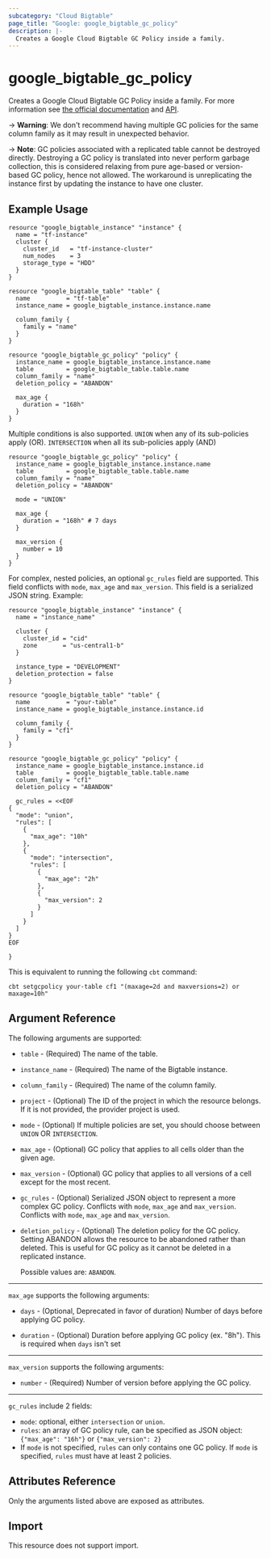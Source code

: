 ```yaml
---
subcategory: "Cloud Bigtable"
page_title: "Google: google_bigtable_gc_policy"
description: |-
  Creates a Google Cloud Bigtable GC Policy inside a family.
---
```


# google_bigtable_gc_policy

Creates a Google Cloud Bigtable GC Policy inside a family. For more information see
[the official documentation](https://cloud.google.com/bigtable/) and
[API](https://cloud.google.com/bigtable/docs/go/reference).

-> **Warning**: We don't recommend having multiple GC policies for the same column
family as it may result in unexpected behavior.

-> **Note**: GC policies associated with a replicated table cannot be destroyed directly.
Destroying a GC policy is translated into never perform garbage collection, this is
considered relaxing from pure age-based or version-based GC policy, hence not allowed.
The workaround is unreplicating the instance first by updating the instance to have one
cluster.

## Example Usage

```hcl
resource "google_bigtable_instance" "instance" {
  name = "tf-instance"
  cluster {
    cluster_id   = "tf-instance-cluster"
    num_nodes    = 3
    storage_type = "HDD"
  }
}

resource "google_bigtable_table" "table" {
  name          = "tf-table"
  instance_name = google_bigtable_instance.instance.name

  column_family {
    family = "name"
  }
}

resource "google_bigtable_gc_policy" "policy" {
  instance_name = google_bigtable_instance.instance.name
  table         = google_bigtable_table.table.name
  column_family = "name"
  deletion_policy = "ABANDON"

  max_age {
    duration = "168h"
  }
}
```

Multiple conditions is also supported. `UNION` when any of its sub-policies apply (OR). `INTERSECTION` when all its sub-policies apply (AND)

```hcl
resource "google_bigtable_gc_policy" "policy" {
  instance_name = google_bigtable_instance.instance.name
  table         = google_bigtable_table.table.name
  column_family = "name"
  deletion_policy = "ABANDON"

  mode = "UNION"

  max_age {
    duration = "168h" # 7 days
  }

  max_version {
    number = 10
  }
}
```

For complex, nested policies, an optional `gc_rules` field are supported. This field
conflicts with `mode`, `max_age` and `max_version`. This field is a serialized JSON
string. Example:
```hcl
resource "google_bigtable_instance" "instance" {
  name = "instance_name"

  cluster {
    cluster_id = "cid"
    zone       = "us-central1-b"
  }

  instance_type = "DEVELOPMENT"
  deletion_protection = false
}

resource "google_bigtable_table" "table" {
  name          = "your-table"
  instance_name = google_bigtable_instance.instance.id

  column_family {
    family = "cf1"
  }
}

resource "google_bigtable_gc_policy" "policy" {
  instance_name = google_bigtable_instance.instance.id
  table         = google_bigtable_table.table.name
  column_family = "cf1"
  deletion_policy = "ABANDON"

  gc_rules = <<EOF
{
  "mode": "union",
  "rules": [
    {
      "max_age": "10h"
    },
    {
      "mode": "intersection",
      "rules": [
        {
          "max_age": "2h"
        },
        {
          "max_version": 2
        }
      ]
    }
  ]
}
EOF

}
```
This is equivalent to running the following `cbt` command:
```
cbt setgcpolicy your-table cf1 "(maxage=2d and maxversions=2) or maxage=10h"
```

## Argument Reference

The following arguments are supported:

* `table` - (Required) The name of the table.

* `instance_name` - (Required) The name of the Bigtable instance.

* `column_family` - (Required) The name of the column family.

* `project` - (Optional) The ID of the project in which the resource belongs. If it is not provided, the provider project is used.

* `mode` - (Optional) If multiple policies are set, you should choose between `UNION` OR `INTERSECTION`.

* `max_age` - (Optional) GC policy that applies to all cells older than the given age.

* `max_version` - (Optional) GC policy that applies to all versions of a cell except for the most recent.

* `gc_rules` - (Optional) Serialized JSON object to represent a more complex GC policy. Conflicts with `mode`, `max_age` and `max_version`. Conflicts with `mode`, `max_age` and `max_version`.

* `deletion_policy` - (Optional) The deletion policy for the GC policy.
    Setting ABANDON allows the resource to be abandoned rather than deleted. This is useful for GC policy as it cannot be deleted in a replicated instance.

    Possible values are: `ABANDON`.

-----

`max_age` supports the following arguments:

* `days` - (Optional, Deprecated in favor of duration) Number of days before applying GC policy.

* `duration` - (Optional) Duration before applying GC policy (ex. "8h"). This is required when `days` isn't set

-----

`max_version` supports the following arguments:

* `number` - (Required) Number of version before applying the GC policy.

-----
`gc_rules` include 2 fields:
- `mode`: optional, either `intersection` or `union`.
- `rules`: an array of GC policy rule, can be specified as JSON object: `{"max_age": "16h"}` or `{"max_version": 2}`
- If `mode` is not specified, `rules` can only contains one GC policy. If `mode` is specified, `rules` must have at least 2 policies.

## Attributes Reference

Only the arguments listed above are exposed as attributes.

## Import

This resource does not support import.
